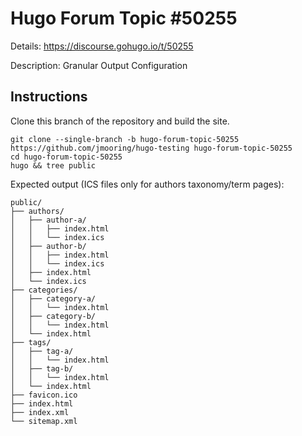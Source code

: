 # Hugo Forum Topic #50255

Details: <https://discourse.gohugo.io/t/50255>

Description: Granular Output Configuration

## Instructions

Clone this branch of the repository and build the site.

```text
git clone --single-branch -b hugo-forum-topic-50255 https://github.com/jmooring/hugo-testing hugo-forum-topic-50255
cd hugo-forum-topic-50255
hugo && tree public
```

Expected output (ICS files only for authors taxonomy/term pages):

```text
public/
├── authors/
│   ├── author-a/
│   │   ├── index.html
│   │   └── index.ics
│   ├── author-b/
│   │   ├── index.html
│   │   └── index.ics
│   ├── index.html
│   └── index.ics
├── categories/
│   ├── category-a/
│   │   └── index.html
│   ├── category-b/
│   │   └── index.html
│   └── index.html
├── tags/
│   ├── tag-a/
│   │   └── index.html
│   ├── tag-b/
│   │   └── index.html
│   └── index.html
├── favicon.ico
├── index.html
├── index.xml
└── sitemap.xml
```
